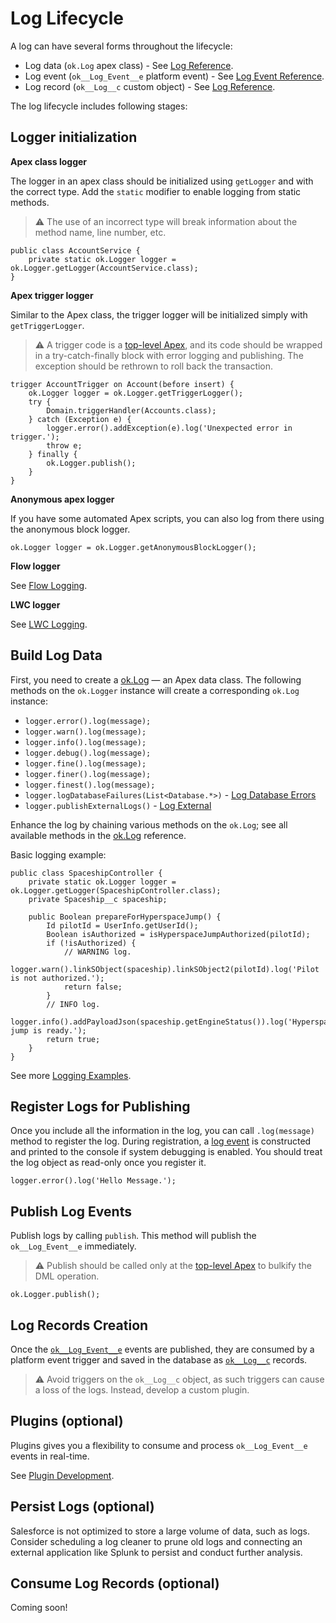 # Log Lifecycle

A log can have several forms throughout the lifecycle:

-   Log data (`ok.Log` apex class) - See
    [Log Reference](../../reference/Log.md).
-   Log event (`ok__Log_Event__e` platform event) - See
    [Log Event Reference](../../reference/ok__Log_Event__e.md).
-   Log record (`ok__Log__c` custom object) - See
    [Log Reference](../../reference/ok__Log__c.md).

The log lifecycle includes following stages:

## Logger initialization

**Apex class logger**

The logger in an apex class should be initialized using `getLogger` and with the
correct type. Add the `static` modifier to enable logging from static methods.

> ⚠ The use of an incorrect type will break information about the method name,
> line number, etc.

```apex
public class AccountService {
    private static ok.Logger logger = ok.Logger.getLogger(AccountService.class);
}
```

**Apex trigger logger**

Similar to the Apex class, the trigger logger will be initialized simply with
`getTriggerLogger`.

> ⚠ A trigger code is a [top-level Apex](top-level-apex.md), and its code should
> be wrapped in a try-catch-finally block with error logging and publishing. The
> exception should be rethrown to roll back the transaction.

```apex
trigger AccountTrigger on Account(before insert) {
    ok.Logger logger = ok.Logger.getTriggerLogger();
    try {
        Domain.triggerHandler(Accounts.class);
    } catch (Exception e) {
        logger.error().addException(e).log('Unexpected error in trigger.');
        throw e;
    } finally {
        ok.Logger.publish();
    }
}
```

**Anonymous apex logger**

If you have some automated Apex scripts, you can also log from there using the
anonymous block logger.

```apex
ok.Logger logger = ok.Logger.getAnonymousBlockLogger();
```

**Flow logger**

See [Flow Logging](flow-logging.md).

**LWC logger**

See [LWC Logging](lwc-logging.md).

## Build Log Data

First, you need to create a [ok.Log](../../reference/Log.md) — an Apex data
class. The following methods on the `ok.Logger` instance will create a
corresponding `ok.Log` instance:

-   `logger.error().log(message);`
-   `logger.warn().log(message);`
-   `logger.info().log(message);`
-   `logger.debug().log(message);`
-   `logger.fine().log(message);`
-   `logger.finer().log(message);`
-   `logger.finest().log(message);`
-   `logger.logDatabaseFailures(List<Database.*>)` -
    [Log Database Errors](log-database-errors.md)
-   `logger.publishExternalLogs()` - [Log External](log-external.md)

Enhance the log by chaining various methods on the `ok.Log`; see all available
methods in the [ok.Log](../../reference/Log.md) reference.

Basic logging example:

```apex
public class SpaceshipController {
    private static ok.Logger logger = ok.Logger.getLogger(SpaceshipController.class);
    private Spaceship__c spaceship;

    public Boolean prepareForHyperspaceJump() {
        Id pilotId = UserInfo.getUserId();
        Boolean isAuthorized = isHyperspaceJumpAuthorized(pilotId);
        if (!isAuthorized) {
            // WARNING log.
            logger.warn().linkSObject(spaceship).linkSObject2(pilotId).log('Pilot is not authorized.');
            return false;
        }
        // INFO log.
        logger.info().addPayloadJson(spaceship.getEngineStatus()).log('Hyperspace jump is ready.');
        return true;
    }
}
```

See more [Logging Examples](logging-examples.md).

## Register Logs for Publishing

Once you include all the information in the log, you can call `.log(message)`
method to register the log. During registration, a
[log event](../../reference/ok__Log_Event__e.md) is constructed and printed to
the console if system debugging is enabled. You should treat the log object as
read-only once you register it.

```apex
logger.error().log('Hello Message.');
```

## Publish Log Events

Publish logs by calling `publish`. This method will publish the
`ok__Log_Event__e` immediately.

> ⚠ Publish should be called only at the [top-level Apex](top-level-apex.md) to
> bulkify the DML operation.

```apex
ok.Logger.publish();
```

## Log Records Creation

Once the [`ok__Log_Event__e`](../../reference/ok__Log_Event__e.md) events are
published, they are consumed by a platform event trigger and saved in the
database as [`ok__Log__c`](../../reference/ok__Log__c.md) records.

> ⚠ Avoid triggers on the `ok__Log__c` object, as such triggers can cause a loss
> of the logs. Instead, develop a custom plugin.

## Plugins (optional)

Plugins gives you a flexibility to consume and process `ok__Log_Event__e` events
in real-time.

See [Plugin Development](plugin-development.md).

## Persist Logs (optional)

Salesforce is not optimized to store a large volume of data, such as logs.
Consider scheduling a log cleaner to prune old logs and connecting an external
application like Splunk to persist and conduct further analysis.

## Consume Log Records (optional)

Coming soon!
